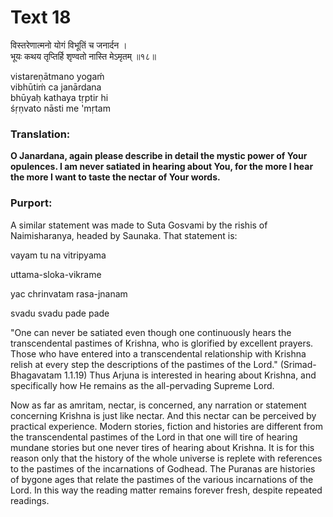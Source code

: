 # Text 18

विस्तरेणात्मनो योगं विभूतिं च जनार्दन ।  
भूयः कथय तृप्तिर्हि शृण्वतो नास्ति मेऽमृतम् ॥१८॥

vistareṇātmano yogaḿ  
vibhūtiḿ ca janārdana  
bhūyaḥ kathaya tṛptir hi  
śṛṇvato nāsti me 'mṛtam



### Translation:

**O Janardana, again please describe in detail the mystic power of Your opulences. I am never satiated in hearing about You, for the more I hear the more I want to taste the nectar of Your words.**

### Purport:

A similar statement was made to Suta Gosvami by the rishis of Naimisharanya, headed by Saunaka. That statement is:

vayam tu na vitripyama

uttama-sloka-vikrame

yac chrinvatam rasa-jnanam

svadu svadu pade pade

"One can never be satiated even though one continuously hears the transcendental pastimes of Krishna, who is glorified by excellent prayers. Those who have entered into a transcendental relationship with Krishna relish at every step the descriptions of the pastimes of the Lord." (Srimad-Bhagavatam 1.1.19) Thus Arjuna is interested in hearing about Krishna, and specifically how He remains as the all-pervading Supreme Lord.

Now as far as amritam, nectar, is concerned, any narration or statement concerning Krishna is just like nectar. And this nectar can be perceived by practical experience. Modern stories, fiction and histories are different from the transcendental pastimes of the Lord in that one will tire of hearing mundane stories but one never tires of hearing about Krishna. It is for this reason only that the history of the whole universe is replete with references to the pastimes of the incarnations of Godhead. The Puranas are histories of bygone ages that relate the pastimes of the various incarnations of the Lord. In this way the reading matter remains forever fresh, despite repeated readings.